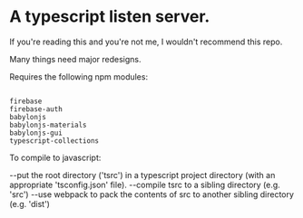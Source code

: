
<h1>A typescript listen server.</h1>

If you're reading this and you're not me, I wouldn't recommend this repo. 

Many things need major redesigns.

Requires the following npm modules:

<code>
firebase
firebase-auth
babylonjs
babylonjs-materials
babylonjs-gui
typescript-collections
</code>

To compile to javascript:

--put the root directory ('tsrc') in a typescript project directory (with an appropriate 'tsconfig.json' file).
--compile tsrc to a sibling directory (e.g. 'src')
--use webpack to pack the contents of src to another sibling directory (e.g. 'dist')


